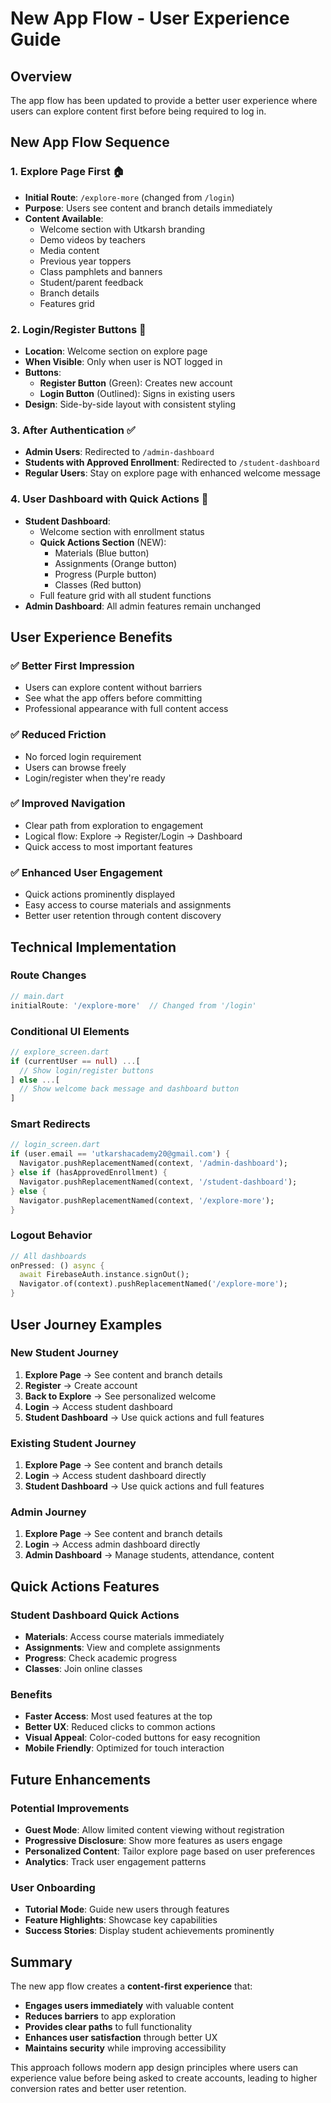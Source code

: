 # New App Flow - User Experience Guide

## Overview
The app flow has been updated to provide a better user experience where users can explore content first before being required to log in.

## New App Flow Sequence

### 1. **Explore Page First** 🏠
- **Initial Route**: `/explore-more` (changed from `/login`)
- **Purpose**: Users see content and branch details immediately
- **Content Available**:
  - Welcome section with Utkarsh branding
  - Demo videos by teachers
  - Media content
  - Previous year toppers
  - Class pamphlets and banners
  - Student/parent feedback
  - Branch details
  - Features grid

### 2. **Login/Register Buttons** 🔐
- **Location**: Welcome section on explore page
- **When Visible**: Only when user is NOT logged in
- **Buttons**:
  - **Register Button** (Green): Creates new account
  - **Login Button** (Outlined): Signs in existing users
- **Design**: Side-by-side layout with consistent styling

### 3. **After Authentication** ✅
- **Admin Users**: Redirected to `/admin-dashboard`
- **Students with Approved Enrollment**: Redirected to `/student-dashboard`
- **Regular Users**: Stay on explore page with enhanced welcome message

### 4. **User Dashboard with Quick Actions** 🚀
- **Student Dashboard**:
  - Welcome section with enrollment status
  - **Quick Actions Section** (NEW):
    - Materials (Blue button)
    - Assignments (Orange button)
    - Progress (Purple button)
    - Classes (Red button)
  - Full feature grid with all student functions
- **Admin Dashboard**: All admin features remain unchanged

## User Experience Benefits

### ✅ **Better First Impression**
- Users can explore content without barriers
- See what the app offers before committing
- Professional appearance with full content access

### ✅ **Reduced Friction**
- No forced login requirement
- Users can browse freely
- Login/register when they're ready

### ✅ **Improved Navigation**
- Clear path from exploration to engagement
- Logical flow: Explore → Register/Login → Dashboard
- Quick access to most important features

### ✅ **Enhanced User Engagement**
- Quick actions prominently displayed
- Easy access to course materials and assignments
- Better user retention through content discovery

## Technical Implementation

### **Route Changes**
```dart
// main.dart
initialRoute: '/explore-more'  // Changed from '/login'
```

### **Conditional UI Elements**
```dart
// explore_screen.dart
if (currentUser == null) ...[
  // Show login/register buttons
] else ...[
  // Show welcome back message and dashboard button
]
```

### **Smart Redirects**
```dart
// login_screen.dart
if (user.email == 'utkarshacademy20@gmail.com') {
  Navigator.pushReplacementNamed(context, '/admin-dashboard');
} else if (hasApprovedEnrollment) {
  Navigator.pushReplacementNamed(context, '/student-dashboard');
} else {
  Navigator.pushReplacementNamed(context, '/explore-more');
}
```

### **Logout Behavior**
```dart
// All dashboards
onPressed: () async {
  await FirebaseAuth.instance.signOut();
  Navigator.of(context).pushReplacementNamed('/explore-more');
}
```

## User Journey Examples

### **New Student Journey**
1. **Explore Page** → See content and branch details
2. **Register** → Create account
3. **Back to Explore** → See personalized welcome
4. **Login** → Access student dashboard
5. **Student Dashboard** → Use quick actions and full features

### **Existing Student Journey**
1. **Explore Page** → See content and branch details
2. **Login** → Access student dashboard directly
3. **Student Dashboard** → Use quick actions and full features

### **Admin Journey**
1. **Explore Page** → See content and branch details
2. **Login** → Access admin dashboard directly
3. **Admin Dashboard** → Manage students, attendance, content

## Quick Actions Features

### **Student Dashboard Quick Actions**
- **Materials**: Access course materials immediately
- **Assignments**: View and complete assignments
- **Progress**: Check academic progress
- **Classes**: Join online classes

### **Benefits**
- **Faster Access**: Most used features at the top
- **Better UX**: Reduced clicks to common actions
- **Visual Appeal**: Color-coded buttons for easy recognition
- **Mobile Friendly**: Optimized for touch interaction

## Future Enhancements

### **Potential Improvements**
- **Guest Mode**: Allow limited content viewing without registration
- **Progressive Disclosure**: Show more features as users engage
- **Personalized Content**: Tailor explore page based on user preferences
- **Analytics**: Track user engagement patterns

### **User Onboarding**
- **Tutorial Mode**: Guide new users through features
- **Feature Highlights**: Showcase key capabilities
- **Success Stories**: Display student achievements prominently

## Summary

The new app flow creates a **content-first experience** that:
- **Engages users immediately** with valuable content
- **Reduces barriers** to app exploration
- **Provides clear paths** to full functionality
- **Enhances user satisfaction** through better UX
- **Maintains security** while improving accessibility

This approach follows modern app design principles where users can experience value before being asked to create accounts, leading to higher conversion rates and better user retention.
